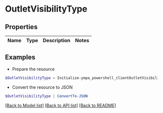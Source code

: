 # OutletVisibilityType
## Properties

Name | Type | Description | Notes
------------ | ------------- | ------------- | -------------

## Examples

- Prepare the resource
```powershell
$OutletVisibilityType = Initialize-ympa_powershell_clientOutletVisibilityType 
```

- Convert the resource to JSON
```powershell
$OutletVisibilityType | ConvertTo-JSON
```

[[Back to Model list]](../README.md#documentation-for-models) [[Back to API list]](../README.md#documentation-for-api-endpoints) [[Back to README]](../README.md)

